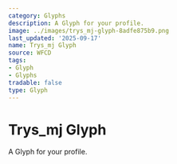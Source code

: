 ```yaml
---
category: Glyphs
description: A Glyph for your profile.
image: ../images/trys_mj-glyph-8adfe875b9.png
last_updated: '2025-09-17'
name: Trys_mj Glyph
source: WFCD
tags:
- Glyph
- Glyphs
tradable: false
type: Glyph
---
```


# Trys_mj Glyph

A Glyph for your profile.

